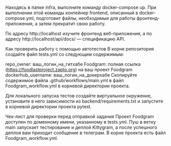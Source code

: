 Находясь в папке infra, выполните команду docker-compose up. При выполнении этой команды контейнер frontend, описанный в docker-compose.yml, подготовит файлы, необходимые для работы фронтенд-приложения, а затем прекратит свою работу.

По адресу http://localhost изучите фронтенд веб-приложения, а по адресу http://localhost/api/docs/ — спецификацию API.



Как проверить работу с помощью автотестов
В корне репозитория создайте файл tests.yml со следующим содержимым:

repo_owner: ваш_логин_на_гитхабе
Foodgram: полная ссылка (https://foodlastproject.zapto.org) на ваш проект Foodgram
dockerhub_username: ваш_логин_на_докерхабе
Скопируйте содержимое файла .github/workflows/main.yml в файл Foodgram_workflow.yml в корневой директории проекта.

Для локального запуска тестов создайте виртуальное окружение, установите в него зависимости из backend/requirements.txt и запустите в корневой директории проекта pytest.

Чек-лист для проверки перед отправкой задания
Проект Foodgram доступен по доменному имени, указанному в tests.yml.
Пуш в ветку main запускает тестирование и деплой Kittygram, а после успешного деплоя вам приходит сообщение в телеграм.
В корне проекта есть файл Foodgram_workflow.yml.